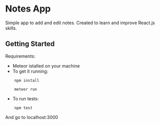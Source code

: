 # Notes App

Simple app to add and edit notes. Created to learn and improve React.js skills.

## Getting Started

Requirements:
- Meteor istalled on your machine
- To get it running:
```
	npm install
```

``` 
	meteor run 
```

- To run tests:
```
	npm test
```
And go to localhost:3000
